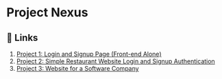 # Project Nexus

## 🚀 Links
1. [Project 1: Login and Signup Page (Front-end Alone)](https://auth-nexus.vercel.app)
2. [Project 2: Simple Restaurant Website Login and Signup Authentication](https://restaurant-nexus.vercel.app)
2. [Project 3: Website for a Software Company](https://portfolio-nexus.vercel.app)